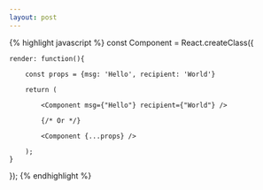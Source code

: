 ```yaml
---
layout: post
---
```


{% highlight javascript %}
const Component = React.createClass({
	
	render: function(){
		
		const props = {msg: 'Hello', recipient: 'World'}

		return (
		
			<Component msg={"Hello"} recipient={"World"} />

			{/* Or */}

			<Component {...props} />

		);
	}

});
{% endhighlight %}
